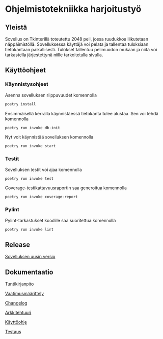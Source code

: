 # Ohjelmistotekniikka harjoitustyö

## Yleistä

Sovellus on Tkinterillä toteutettu 2048 peli, jossa ruudukkoa liikutetaan näppäimistöllä. Sovelluksessa käyttäjä voi pelata ja tallentaa tuloksiaan tietokantaan paikallisesti. Tulokset tallentuu pelimuodon mukaan ja niitä voi tarkastella järjestettynä niille tarkoitetulla sivulla.

## Käyttöohjeet

### Käynnistysohjeet

Asenna sovelluksen riippuvuudet komennolla 

```bash
poetry install
```

Ensimmäisellä kerralla käynnistäessä tietokanta tulee alustaa. Sen voi tehdä komennolla

```bash
poetry run invoke db-init
```

Nyt voit käynnistää sovelluksen komennolla

```bash
poetry run invoke start
```

### Testit

Sovelluksen testit voi ajaa komennolla 

```bash
poetry run invoke test
```

Coverage-testikattavuusraportin saa generoitua komennolla 

```bash
poetry run invoke coverage-report
```

### Pylint

Pylint-tarkastukset koodille saa suoritettua komennolla 

```bash
poetry run invoke lint
```

## Release

<a href=https://github.com/kuroniil/ot-harjoitustyo/releases/tag/loppupalautus>Sovelluksen uusin versio</a>

## Dokumentaatio

<a href=https://github.com/kuroniil/ot-harjoitustyo/blob/master/dokumentaatio/tuntikirjanpito.md>Tuntikirjanpito</a>

<a href=https://github.com/kuroniil/ot-harjoitustyo/blob/master/dokumentaatio/vaatimusmaarittely.md>Vaatimusmäärittely</a>

<a href=https://github.com/kuroniil/ot-harjoitustyo/blob/master/dokumentaatio/changelog.md>Changelog</a>

<a href=https://github.com/kuroniil/ot-harjoitustyo/blob/master/dokumentaatio/arkkitehtuuri.md>Arkkitehtuuri</a>

<a href=https://github.com/kuroniil/ot-harjoitustyo/blob/master/dokumentaatio/kayttoohje.md>Käyttöohje</a>

<a href=https://github.com/kuroniil/ot-harjoitustyo/blob/master/dokumentaatio/testaus.md>Testaus</a>
